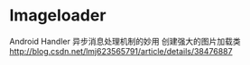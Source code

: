 # Imageloader
Android Handler 异步消息处理机制的妙用 创建强大的图片加载类
http://blog.csdn.net/lmj623565791/article/details/38476887
